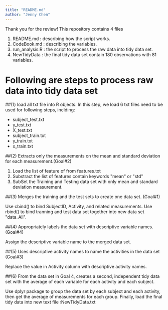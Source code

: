 ```yaml
---
title: "README.md"
author: "Jenny Chen"
---
```


Thank you for the review!
This repository contains 4 files

1. README.md      : describing how the script works.
2. CodeBook.md    : describing the variables.
3. run_analysis.R : the script to process the raw data into tidy data set.
4. NewTidyData    : the final tidy data set contain 180 observations with 81 variables.

# Following are steps to process raw data into tidy data set

##(1) load all txt file into R objects.
In this step, we load 6 txt files need to be used for following steps, inclding:
- subject_test.txt
- y_test.txt
- X_test.txt
- subject_train.txt
- y_train.txt
- x_train.txt


##(2) Extracts only the measurements on the mean and standard deviation for each measurement.(Goal#2)  

1. Load the list of feature of from features.txt
2. Substract the list of features contain keywords "mean" or "std"
3. SubSet the Training and Testing data set with only mean and standard deviation measurement.


##(3) Merges the training and the test sets to create one data set. (Goal#1)

Use cbind() to bind SubjectID, Activity, and related measurements.
Use rbind() to bind tranning and test data set together into new data set "data_All".


##(4) Appropriately labels the data set with descriptive variable names. (Goal#4)

Assign the descriptive variable name to the merged data set.


##(5) Uses descriptive activity names to name the activities in the data set (Goal#3)

Replace the value in Activity column with descriptive activity names.

##(6) From the data set in Goal 4, creates a second, independent tidy data set with the average of each variable for each activity and each subject.

Use dplyr package to group the data set by each subject and each activity, then get the average of measurements for each group.
Finally, load the final tidy data into new text file :NewTidyData.txt 
